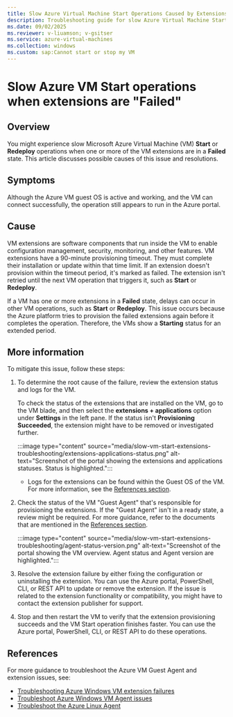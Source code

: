 ```yaml
---
title: Slow Azure Virtual Machine Start Operations Caused by Extensions in failed state
description: Troubleshooting guide for slow Azure Virtual Machine Start operations that are caused by the extensions being in a failed state.
ms.date: 09/02/2025
ms.reviewer: v-liuamson; v-gsitser
ms.service: azure-virtual-machines
ms.collection: windows
ms.custom: sap:Cannot start or stop my VM
---
```

# Slow Azure VM Start operations when extensions are "Failed"

## Overview

You might experience slow Microsoft Azure Virtual Machine (VM) **Start** or **Redeploy** operations when one or more of the VM extensions are in a **Failed** state. This article discusses possible causes of this issue and resolutions.

## Symptoms

Although the Azure VM guest OS is active and working, and the VM can connect successfully, the operation still appears to run in the Azure portal.

## Cause

VM extensions are software components that run inside the VM to enable configuration management, security, monitoring, and other features. VM extensions have a 90-minute provisioning timeout. They must complete their installation or update within that time limit. If an extension doesn't provision within the timeout period, it's marked as failed. The extension isn't retried until the next VM operation that triggers it, such as **Start** or **Redeploy**.

If a VM has one or more extensions in a **Failed** state, delays can occur in other VM operations, such as **Start** or **Redeploy**. This issue occurs because the Azure platform tries to provision the failed extensions again before it completes the operation. Therefore, the VMs show a **Starting** status for an extended period.

## More information

To mitigate this issue, follow these steps:

1. To determine the root cause of the failure, review the extension status and logs for the VM.

   To check the status of the extensions that are installed on the VM, go to the VM blade, and then select the **extensions + applications** option under
      **Settings** in the left pane. If the status isn't **Provisioning Succeeded**, the extension might have to be removed or investigated further.

      :::image type="content" source="media/slow-vm-start-extensions-troubleshooting/extensions-applications-status.png" alt-text="Screenshot of the portal showing the extensions and applications statuses. Status is highlighted.":::

    - Logs for the extensions can be found within the Guest OS of the VM. For more information, see the [References section](#references).

1. Check the status of the VM "Guest Agent" that's responsible for provisioning the extensions. If the "Guest Agent" isn't in a ready state, a review might be required. For more guidance, refer to the documents that are mentioned in the [References section](#references).

      :::image type="content" source="media/slow-vm-start-extensions-troubleshooting/agent-status-version.png" alt-text="Screenshot of the portal showing the VM overview. Agent status and Agent version are highlighted.":::

1. Resolve the extension failure by either fixing the configuration or uninstalling the extension. You can use the Azure portal, PowerShell, CLI, or REST API to update or remove the extension. If the issue is related to the extension functionality or compatibility, you might have to contact the extension publisher for support.

1. Stop and then restart the VM to verify that the extension provisioning succeeds and the VM Start operation finishes faster. You can use the Azure portal, PowerShell, CLI, or REST API to do these operations.

## References

For more guidance to troubleshoot the Azure VM Guest Agent and extension issues, see:

- [Troubleshooting Azure Windows VM extension failures](/azure/virtual-machines/extensions/troubleshoot)
- [Troubleshoot Azure Windows VM Agent issues](windows-azure-guest-agent.md)
- [Troubleshoot the Azure Linux Agent](../linux/linux-azure-guest-agent.md)
